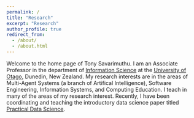 ```yaml
---
permalink: /
title: "Research"
excerpt: "Research"
author_profile: true
redirect_from: 
  - /about/
  - /about.html
---
```


Welcome to the home page of Tony Savarimuthu. I am an Associate Professor in the department of [Information Science](https://www.otago.ac.nz/info-science/index.html) at the [University of Otago](https://www.otago.ac.nz), Dunedin, New Zealand. My research interests are in the areas of Multi-Agent Systems (a branch of Artifical Intelligence), Software Engineering, Information Systems, and Computing Education. I teach in many of the areas of my research interest. Recently, I have been coordinating and teaching the introductory data science paper titled [Practical Data Science](https://www.otago.ac.nz/courses/papers/index.html?papercode=COMP120).
